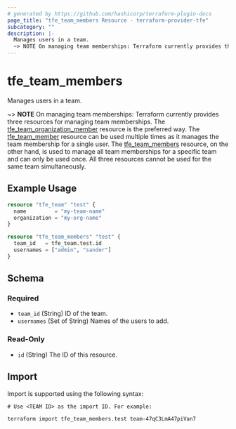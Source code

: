 ```yaml
---
# generated by https://github.com/hashicorp/terraform-plugin-docs
page_title: "tfe_team_members Resource - terraform-provider-tfe"
subcategory: ""
description: |-
  Manages users in a team.
  ~> NOTE On managing team memberships: Terraform currently provides three resources for managing team memberships. The tfeteamorganization_member team_organization_member.html resource is the preferred way. The tfeteammember team_member.html resource can be used multiple times as it manages the team membership for a single user.  The tfeteammembers team_members.html resource, on the other hand, is used to manage all team memberships for a specific team and can only be used once. All three resources cannot be used for the same team simultaneously.
---
```


# tfe_team_members

Manages users in a team.

 ~> **NOTE** On managing team memberships: Terraform currently provides three resources for managing team memberships. The [tfe_team_organization_member](team_organization_member.html) resource is the preferred way. The [tfe_team_member](team_member.html) resource can be used multiple times as it manages the team membership for a single user.  The [tfe_team_members](team_members.html) resource, on the other hand, is used to manage all team memberships for a specific team and can only be used once. All three resources cannot be used for the same team simultaneously.

## Example Usage 

```terraform
resource "tfe_team" "test" {
  name         = "my-team-name"
  organization = "my-org-name"
}

resource "tfe_team_members" "test" {
  team_id   = tfe_team.test.id
  usernames = ["admin", "sander"]
}
```

<!-- schema generated by tfplugindocs -->
## Schema

### Required

- `team_id` (String) ID of the team.
- `usernames` (Set of String) Names of the users to add.

### Read-Only

- `id` (String) The ID of this resource.

## Import

Import is supported using the following syntax:

```shell
# Use <TEAM ID> as the import ID. For example:

terraform import tfe_team_members.test team-47qC3LmA47piVan7
```